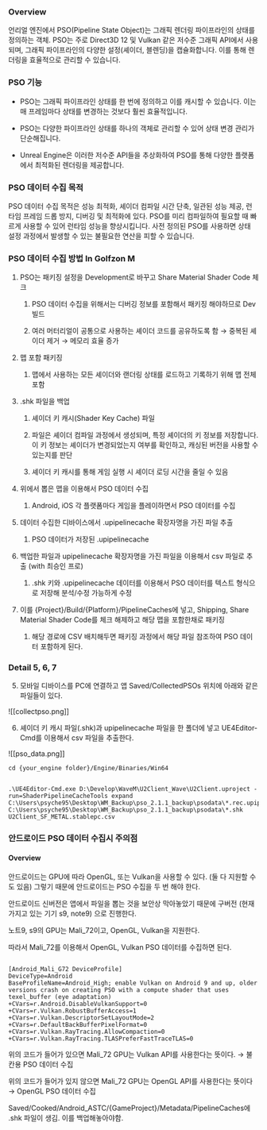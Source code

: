 ### Overview

언리얼 엔진에서 PSO(Pipeline State Object)는 그래픽 렌더링 파이프라인의 상태를 정의하는 객체. PSO는 주로 Direct3D 12 및 Vulkan 같은 저수준 그래픽 API에서 사용되며, 그래픽 파이프라인의 다양한 설정(셰이더, 블렌딩)을 캡슐화합니다. 이를 통해 렌더링을 효율적으로 관리할 수 있습니다.

### PSO 기능

- PSO는 그래픽 파이프라인 상태를 한 번에 정의하고 이를 캐시할 수 있습니다. 이는 매 프레임마다 상태를 변경하는 것보다 훨씬 효율적입니다.
    
- PSO는 다양한 파이프라인 상태를 하나의 객체로 관리할 수 있어 상태 변경 관리가 단순해집니다.
    
- Unreal Engine은 이러한 저수준 API들을 추상화하여 PSO를 통해 다양한 플랫폼에서 최적화된 렌더링을 제공합니다.
    

### PSO 데이터 수집 목적

PSO 데이터 수집 목적은 성능 최적화, 셰이더 컴파일 시간 단축, 일관된 성능 제공, 런타임 프레임 드롭 방지, 디버깅 및 최적화에 있다. PSO를 미리 컴파일하여 필요할 때 빠르게 사용할 수 있어 런타임 성능을 향상시킵니다. 사전 정의된 PSO를 사용하면 상태 설정 과정에서 발생할 수 있는 불필요한 연산을 피할 수 있습니다.

### PSO 데이터 수집 방법 In Golfzon M

1. PSO는 패키징 설정을 Development로 바꾸고 Share Material Shader Code 체크
    
    1. PSO 데이터 수집을 위해서는 디버깅 정보를 포함해서 패키징 해야하므로 Dev 빌드
        
    2. 여러 머터리얼이 공통으로 사용하는 셰이더 코드를 공유하도록 함 → 중복된 셰이더 제거 → 메모리 효율 증가  
        
2. 맵 포함 패키징
    
    1. 맵에서 사용하는 모든 셰이더와 랜더링 상태를 로드하고 기록하기 위해 맵 전체 포함
        

3. .shk 파일을 백업
    
    1. 셰이더 키 캐시(Shader Key Cache) 파일
        
    2. 파일은 셰이더 컴파일 과정에서 생성되며, 특정 셰이더의 키 정보를 저장합니다. 이 키 정보는 셰이더가 변경되었는지 여부를 확인하고, 캐싱된 버전을 사용할 수 있는지를 판단
        
    3. 셰이더 키 캐시를 통해 게임 실행 시 셰이더 로딩 시간을 줄일 수 있음  
        
4. 위에서 뽑은 맵을 이용해서 PSO 데이터 수집
    
    1. Android, iOS 각 플랫폼마다 게임을 플레이하면서 PSO 데이터를 수집  
        
5. 데이터 수집한 디바이스에서 .upipelinecache 확장자명을 가진 파일 추출
    
    1. PSO 데이터가 저장된 .upipelinecache  
        
6. 백업한 파일과 upipelinecache 확장자명을 가진 파일을 이용해서 csv 파일로 추출 (with 최승인 프로)
    
    1. .shk 키와 .upipelinecache 데이터를 이용해서 PSO 데이터를 텍스트 형식으로 저장해 분석/수정 가능하게 수정
       
7. 이를 {Project}/Build/{Platform}/PipelineCaches에 넣고, Shipping, Share Material Shader Code를 체크 해제하고 해당 맵을 포함한채로 패키징
    
    1. 해당 경로에 CSV 배치해두면 패키징 과정에서 해당 파일 참조하여 PSO 데이터 포함하게 된다.



### Detail 5, 6, 7

5. 모바일 디바이스를 PC에 연결하고 앱 Saved/CollectedPSOs 위치에 아래와 같은 파일들이 있다.

![[collectpso.png]]

6. 셰이더 키 캐시 파일(.shk)과 upipelinecache 파일을 한 폴더에 넣고 UE4Editor-Cmd를 이용해서 csv 파일을 추출한다.

![[pso_data.png]]

```
cd {your_engine folder}/Engine/Binaries/Win64


.\UE4Editor-Cmd.exe D:\Develop\WaveM\U2Client_Wave\U2Client.uproject -run=ShaderPipelineCacheTools expand C:\Users\psyche95\Desktop\WM_Backup\pso_2.1.1_backup\psodata\*.rec.upipelinecache C:\Users\psyche95\Desktop\WM_Backup\pso_2.1.1_backup\psodata\*.shk U2Client_SF_METAL.stablepc.csv 

```


### 안드로이드 PSO 데이터 수집시 주의점

#### Overview

안드로이드는 GPU에 따라 OpenGL, 또는 Vulkan을 사용할 수 있다. (둘 다 지원할 수도 있음) 그렇기 때문에 안드로이드는 PSO 수집을 두 번 해야 한다.

안드로이드 신버전은 앱에서 파일을 뽑는 것을 보안상 막아놓았기 때문에 구버전 (현재 가지고 있는 기기 s9, note9) 으로 진행한다.

노트9, s9의 GPU는 Mali_72이고, OpenGL, Vulkan을 지원한다.

따라서 Mali_72를 이용해서 OpenGL, Vulkan PSO 데이터를 수집하면 된다.
```

[Android_Mali_G72 DeviceProfile] 
DeviceType=Android  
BaseProfileName=Android_High; enable Vulkan on Android 9 and up, older versions crash on creating PSO with a compute shader that uses texel_buffer (eye adaptation)  
+CVars=r.Android.DisableVulkanSupport=0
+CVars=r.Vulkan.RobustBufferAccess=1  
+CVars=r.Vulkan.DescriptorSetLayoutMode=2  
+CVars=r.DefaultBackBufferPixelFormat=0  
+CVars=r.Vulkan.RayTracing.AllowCompaction=0  
+CVars=r.Vulkan.RayTracing.TLASPreferFastTraceTLAS=0
```

위의 코드가 들어가 있으면 Mali_72 GPU는 Vulkan API를 사용한다는 뜻이다. → 불칸용 PSO 데이터 수집

위의 코드가 들어가 있지 않으면 Mali_72 GPU는 OpenGL API를 사용한다는 뜻이다 → OpenGL PSO 데이터 수집

Saved/Cooked/Android_ASTC/{GameProject}/Metadata/PipelineCaches에 .shk 파일이 생김. 이를 백업해놓아야함.